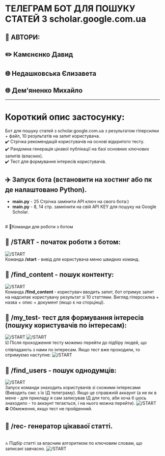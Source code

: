 # ТЕЛЕГРАМ БОТ ДЛЯ ПОШУКУ СТАТЕЙ З scholar.google.com.ua

## 📃 АВТОРИ:
## ✏️ Камєнєнко Давид
## 🌐 Недашковська Єлизавета
## 🌐 Дем'яненко Михайло

___
# Короткий опис застосунку:
Бот для пошуку статей з scholar.google.com.ua з результатом гіперсилки + файл, 10 результатів на запит користувача.  <BR>
✔️ Стрічка рекомендацій користувачів на основі відкритого тесту.<BR>
✔️ Рандомна генерація цікавої публікації на базі основних ключових запитів (власних). <BR>
✔️ Тест для формування інтересів користувачів.


## ✈️ Запуск бота (встановити на хостинг або пк де налаштовано Python). 
* **main.py**  - 25 Стрічка замiнити API ключ на свого бота:)
* **main.py**  - 8, 14 стр. замнiнити на свiй API KEY для пошуку на Google Scholar.
<BR>
# 🔸Команди для роботи з ботом

## 🔗 /START - початок роботи з ботом:


![/START](https://www.imgonline.com.ua/result_img/imgonline-com-ua-GIF-Animation-pZZN2EY0eOz.gif)
<BR>
Команда <b>/start</b> - вивiд для користувача меню швидких команд.

## 🔗 /find_content - пошук контенту:
![/START](https://www.imgonline.com.ua/result_img/imgonline-com-ua-GIF-Animation-u4835vCjxCCf.gif)
<BR>
Команда <b>/find_content </b> - користувач вводить запит, бот отримує запит на надсилає користувачу результат зі 10 статтями. Вигляд гіперссилка + назва + опис + документ (якщо є на сторцінці).

## 🔗 /my_test- тест для формування інтересів (пошуку користувачів по інтересам):
![/START](https://ltdfoto.ru/images/2022/06/23/imageaf9922b73c1ab2d9.png)
![/START](https://i.ibb.co/x6F229r/image.png)
<BR>☑️ Після проходження тесту можемо перейти до підбіру людей, що співпадають з нами по інтересам.
Якщо тест вже проходили, то отримуємо наступне:
![/START](https://i.ibb.co/GT3v6fS/image.png)

## 🔗 /find_users - пошук однодумців: 
![/START](https://srv4.imgonline.com.ua/result_img/imgonline-com-ua-GIF-Animation-4z0uqxiRGJG4mRn3.gif)
<BR>Запуск команди знаходить користувачів зі схожими інтересами (Виводить смс з їх ІД телеграму). Якщо це справжній аккаунт (а не як в мене - для прикладу я сам записував ІД для того, аби хоча б шось знаходило - то аккаунт тегається, і на нього можна перейти).
![/START](https://i.ibb.co/xXYbSsd/image.png)
<BR>⛔ Обмеження, якщо тест не пройденний.

## 🔗 /rec- генератор цікаваої статті.
<BR>🔝 Підбір статті за власним алгоритмом по ключовим словам, що записані завчасно.
![/START](https://i.ibb.co/TBkzzqq/image.png)
